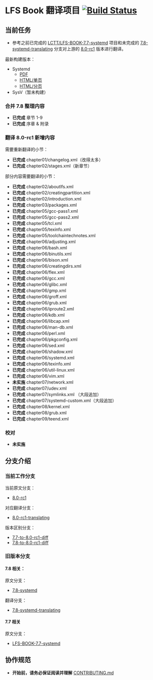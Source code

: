 # LFS Book 翻译项目 [![Build Status](https://travis-ci.org/LCTT/LFS-BOOK.svg?branch=8.0-rc1-translating)](https://travis-ci.org/LCTT/LFS-BOOK)

## 当前任务

* 参考之前已完成的 [LCTT/LFS-BOOK-7.7-systemd][1] 项目和未完成的 [7.8-systemd-translating][2] 分支对上游的 [8.0-rc1][3] 版本进行翻译。

最新构建版本：

* Systemd
  - [PDF][4]
  - [HTML/单页][5]
  - [HTML/分页][6]
* SysV（暂未构建）

### 合并 7.8 整理内容

* **已完成**   章节 1-9
* **已完成**   序章 & 附录

### 翻译 8.0-rc1 新增内容

需要重新翻译的小节：

* **已完成**   chapter01/changelog.xml（改得太多）
* **已完成**   chapter02/stages.xml（新章节）

部分内容需要翻译的小节：

* **已完成**   chapter02/aboutlfs.xml
* **已完成**   chapter02/creatingpartition.xml
* **已完成**   chapter02/introduction.xml
* **已完成**   chapter03/packages.xml
* **已完成**   chapter05/gcc-pass1.xml
* **已完成**   chapter05/gcc-pass2.xml
* **已完成**   chapter05/tcl.xml
* **已完成**   chapter05/texinfo.xml
* **已完成**   chapter05/toolchaintechnotes.xml
* **已完成**   chapter06/adjusting.xml
* **已完成**   chapter06/bash.xml
* **已完成**   chapter06/binutils.xml
* **已完成**   chapter06/bison.xml
* **已完成**   chapter06/creatingdirs.xml
* **已完成**   chapter06/flex.xml
* **已完成**   chapter06/gcc.xml
* **已完成**   chapter06/glibc.xml
* **已完成**   chapter06/gmp.xml
* **已完成**   chapter06/groff.xml
* **已完成**   chapter06/grub.xml
* **已完成**   chapter06/iproute2.xml
* **已完成**   chapter06/kdb.xml
* **已完成**   chapter06/libcap.xml
* **已完成**   chapter06/man-db.xml
* **已完成**   chapter06/perl.xml
* **已完成**   chapter06/pkgconfig.xml
* **已完成**   chapter06/sed.xml
* **已完成**   chapter06/shadow.xml
* **已完成**   chapter06/systemd.xml
* **已完成**   chapter06/texinfo.xml
* **已完成**   chapter06/util-linux.xml
* **已完成**   chapter06/vim.xml
* **未实施**   chapter07/network.xml
* **已完成**   chapter07/udev.xml
* **已完成**   chapter07/symlinks.xml （大段追加）
* **已完成**   chapter07/systemd-custom.xml（大段追加）
* **已完成**   chapter08/kernel.xml
* **已完成**   chapter08/grub.xml
* **已完成**   chapter09/teend.xml

### 校对

* **未实施**

## 分支介绍

### 当前工作分支

当前原文分支：

* [8.0-rc1][3]

对应翻译分支：

* [8.0-rc1-translating][7]

版本区别分支：
* [7.7-to-8.0-rc1-diff][8]
* [7.8-to-8.0-rc1-diff][9]

### 旧版本分支

#### 7.8 相关：

原文分支：

* [7.8-systemd][10]

翻译分支：

* [7.8-systemd-translating][11]

#### 7.7 相关

原文分支：

* [LFS-BOOK-7.7-systemd][12]

## 协作规范

* **开始前，请务必保证阅读并理解** [CONTRIBUTING.md](CONTRIBUTING.md)

[1]: https://github.com/LCTT/LFS-BOOK-7.7-systemd
[2]: https://github.com/LCTT/LFS-BOOK/tree/7.8-systemd-translating
[3]: https://github.com/LCTT/LFS-BOOK/tree/8.0-rc1
[4]: https://lctt.github.io/LFS-BOOK/LFS-SYSD-BOOK.pdf
[5]: https://lctt.github.io/LFS-BOOK/LFS-SYSD-BOOK.html
[6]: https://lctt.github.io/LFS-BOOK/index.html
[7]: https://github.com/LCTT/LFS-BOOK/tree/8.0-rc1-translating
[8]: https://github.com/LCTT/LFS-BOOK/tree/7.7-to-8.0-rc1-diff
[9]: https://github.com/LCTT/LFS-BOOK/tree/7.8-to-8.0-rc1-diff
[10]: https://github.com/LCTT/LFS-BOOK/tree/7.8-systemd
[11]: https://github.com/LCTT/LFS-BOOK/tree/7.8-systemd-translating
[12]: https://github.com/LCTT/LFS-BOOK-7.7-systemd
